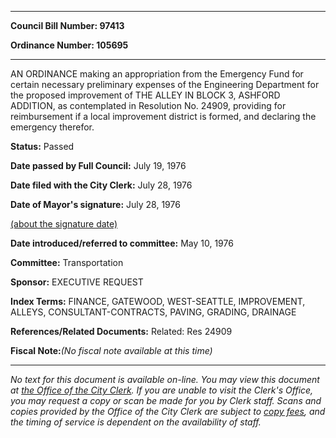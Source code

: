 

********

**Council Bill Number: 97413**
   
**Ordinance Number: 105695**
********

 AN ORDINANCE making an appropriation from the Emergency Fund for certain necessary preliminary expenses of the Engineering Department for the proposed improvement of THE ALLEY IN BLOCK 3, ASHFORD ADDITION, as contemplated in Resolution No. 24909, providing for reimbursement if a local improvement district is formed, and declaring the emergency therefor.

**Status:** Passed
   
**Date passed by Full Council:** July 19, 1976
   
**Date filed with the City Clerk:** July 28, 1976
   
**Date of Mayor's signature:** July 28, 1976
   
[(about the signature date)](/~public/approvaldate.htm)
   
   
   
**Date introduced/referred to committee:** May 10, 1976
   
**Committee:** Transportation
   
**Sponsor:** EXECUTIVE REQUEST
   
   
**Index Terms:** FINANCE, GATEWOOD, WEST-SEATTLE, IMPROVEMENT, ALLEYS, CONSULTANT-CONTRACTS, PAVING, GRADING, DRAINAGE

**References/Related Documents:** Related: Res 24909

**Fiscal Note:**_(No fiscal note available at this time)_
********

_No text for this document is available on-line. You may view this document at [the Office of the City Clerk](http://www.seattle.gov/leg/clerk/contactUs.htm). If you are unable to visit the Clerk's Office, you may request a copy or scan be made for you by Clerk staff. Scans and copies provided by the Office of the City Clerk are subject to [copy fees](http://clerk.seattle.gov/~public/clerkfees.htm), and the timing of service is dependent on the availability of staff._

